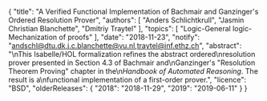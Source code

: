 {
    "title": "A Verified Functional Implementation of Bachmair and Ganzinger's Ordered Resolution Prover",
    "authors": [
        "Anders Schlichtkrull",
        "Jasmin Christian Blanchette",
        "Dmitriy Traytel"
    ],
    "topics": [
        "Logic-General logic-Mechanization of proofs"
    ],
    "date": "2018-11-23",
    "notify": "andschl@dtu.dk,j.c.blanchette@vu.nl,traytel@inf.ethz.ch",
    "abstract": "\nThis Isabelle/HOL formalization refines the abstract ordered\nresolution prover  presented in Section 4.3 of Bachmair and\nGanzinger's \"Resolution Theorem Proving\" chapter in the\n<i>Handbook of Automated Reasoning</i>. The result is a\nfunctional implementation of a first-order prover.",
    "licence": "BSD",
    "olderReleases": {
        "2018": "2018-11-29",
        "2019": "2019-06-11"
    }
}